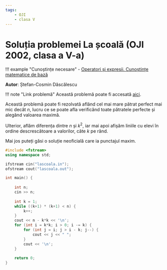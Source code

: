 ```yaml
---
tags:
    - OJI
    - clasa V
---
```


# Soluția problemei La școală (OJI 2002, clasa a V-a)

!!! example "Cunoștințe necesare"
    - [Operatori și expresii. Cunoștințe matematice de bază](https://edu.roalgo.ro/cppintro/basic-math/)

**Autor**: Ștefan-Cosmin Dăscălescu

!!! note "Link problemă"
    Această problemă poate fi accesată [aici](https://kilonova.ro/problems/702/).

Această problemă poate fi rezolvată aflând cel mai mare pătrat perfect mai mic
decât $n$, lucru ce se poate afla verificând toate pătratele perfecte și alegând
valoarea maximă.

Ulterior, aflăm diferența dintre $n$ și $k^2$, iar mai apoi afișăm liniile cu
elevi în ordine descrescătoare a valorilor, câte $k$ pe rând.

Mai jos puteți găsi o soluție neoficială care ia punctajul maxim.

```cpp
#include <fstream>
using namespace std;

ifstream cin("lascoala.in");
ofstream cout("lascoala.out");

int main() {
    
    int n;
    cin >> n;
    
    int k = 1;
    while ((k+1) * (k+1) < n) {
        k++;
    }
    cout << n - k*k << '\n';
    for (int i = k*k; i > 0; i -= k) {
        for (int j = i; j > i - k; j--) {
            cout << j << " ";
        }
        cout << '\n';
    }
    
    return 0;
}
```
